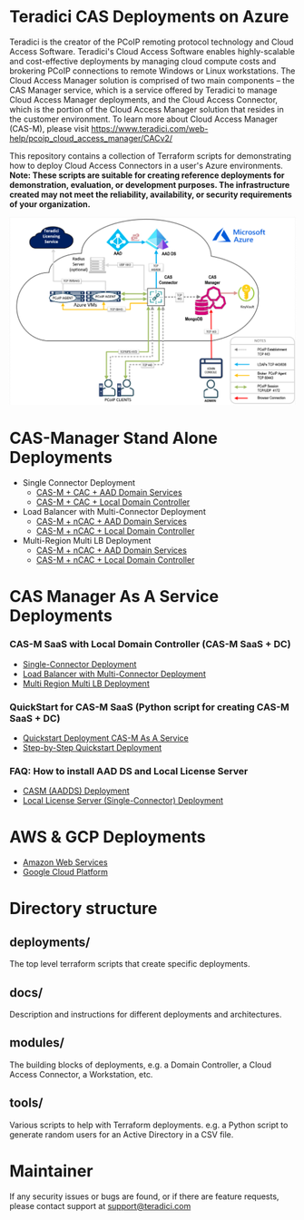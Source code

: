 # Teradici CAS Deployments on Azure
Teradici is the creator of the PCoIP remoting protocol technology and Cloud Access Software. Teradici's Cloud Access Software enables highly-scalable and cost-effective deployments by managing cloud compute costs and brokering PCoIP connections to remote Windows or Linux workstations. The Cloud Access Manager solution is comprised of two main components – the CAS Manager service, which is a service offered by Teradici to manage Cloud Access Manager deployments, and the Cloud Access Connector, which is the portion of the Cloud Access Manager solution that resides in the customer environment.  To learn more about Cloud Access Manager (CAS-M), please visit https://www.teradici.com/web-help/pcoip_cloud_access_manager/CACv2/

This repository contains a collection of Terraform scripts for demonstrating how to deploy Cloud Access Connectors in a user's Azure environments. __Note: These scripts are suitable for creating reference deployments for demonstration, evaluation, or development purposes. The infrastructure created may not meet the reliability, availability, or security requirements of your organization.__

![single-connector diagram](/terraform-deployments/docs/png/CASMArchitecture.png)

# CAS-Manager Stand Alone Deployments 

  - Single Connector Deployment
    - [CAS-M + CAC + AAD Domain Services](/terraform-deployments/docs/README-azure-casm-single-connector.md)
    - [CAS-M + CAC + Local Domain Controller](/terraform-deployments/docs/README-azure-cas-mgr-single-connector.md)
  - Load Balancer with Multi-Connector Deployment
    - [CAS-M + nCAC + AAD Domain Services](/terraform-deployments/docs/README-azure-casm-one-ip-lb.md)
    - [CAS-M + nCAC + Local Domain Controller](/terraform-deployments/docs/README-azure-cas-mgr-load-balancer-one-ip-lb.md)
  - Multi-Region Multi LB Deployment
    - [CAS-M + nCAC + AAD Domain Services](/terraform-deployments/docs/README-azure-casm-one-ip-tf.md)
    - [CAS-M + nCAC + Local Domain Controller](/terraform-deployments/docs/README-azure-cas-mgr-multi-region-traffic-manager.md)

# CAS Manager As A Service Deployments
  
  ### CAS-M SaaS with Local Domain Controller (CAS-M SaaS + DC)
  - [Single-Connector Deployment](/terraform-deployments/docs/README-azure-single-connector.md)
  - [Load Balancer with Multi-Connector Deployment](/terraform-deployments/docs/README-azure-load-balancer.md)
  - [Multi Region Multi LB Deployment](/terraform-deployments/docs/README-azure-multi-region-traffic-manager.md)

  ### QuickStart for CAS-M SaaS (Python script for creating CAS-M SaaS + DC)
  - [Quickstart Deployment CAS-M As A Service](/terraform-deployments/deployments/quickstart-single-connector/quickstart-tutorial.md)
  - [Step-by-Step Quickstart Deployment](/terraform-deployments/docs/terraform-config-step-by-step.md)
 
 
  ### FAQ: How to install AAD DS and Local License Server
  - [CASM (AADDS) Deployment](/terraform-deployments/docs/README-azure-casm-aadds.md)
  - [Local License Server (Single-Connector) Deployment](/terraform-deployments/docs/README-azure-lls-single-connector.md)


# AWS & GCP Deployments
- [Amazon Web Services](https://github.com/teradici/cloud_deployment_scripts/blob/master/docs/aws/README.md)
- [Google Cloud Platform](https://github.com/teradici/cloud_deployment_scripts/blob/master/docs/gcp/README.md)

# Directory structure
## deployments/
The top level terraform scripts that create specific deployments.

## docs/
Description and instructions for different deployments and architectures.

## modules/
The building blocks of deployments, e.g. a Domain Controller, a Cloud Access
Connector, a Workstation, etc.

## tools/
Various scripts to help with Terraform deployments.  e.g. a Python script to
generate random users for an Active Directory in a CSV file.

# Maintainer
If any security issues or bugs are found, or if there are feature requests, please contact support at support@teradici.com
